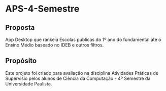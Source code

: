 # APS-4-Semestre

## Proposta

App Desktop que rankeia Escolas públicas do 1º ano do fundamental até o Ensino Médio baseado no IDEB e outros filtros.

## Propósito

Este projeto foi criado para avaliação na disciplina Atividades Práticas de Supervisio pelos alunos de Ciência da Computação - 4º Semestre da Universidade Paulista.
